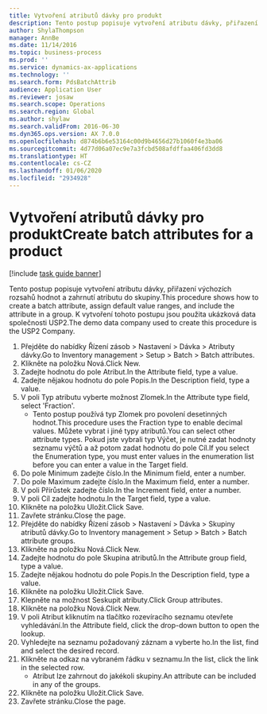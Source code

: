 ```yaml
---
title: Vytvoření atributů dávky pro produkt
description: Tento postup popisuje vytvoření atributu dávky, přiřazení výchozích rozsahů hodnot a zahrnutí atributu do skupiny.
author: ShylaThompson
manager: AnnBe
ms.date: 11/14/2016
ms.topic: business-process
ms.prod: ''
ms.service: dynamics-ax-applications
ms.technology: ''
ms.search.form: PdsBatchAttrib
audience: Application User
ms.reviewer: josaw
ms.search.scope: Operations
ms.search.region: Global
ms.author: shylaw
ms.search.validFrom: 2016-06-30
ms.dyn365.ops.version: AX 7.0.0
ms.openlocfilehash: d874b6b6e53164c00d9b4656d27b1060f4e3ba06
ms.sourcegitcommit: 4d77d06a07ec9e7a3fcbd508afdffaa406fd3dd8
ms.translationtype: HT
ms.contentlocale: cs-CZ
ms.lasthandoff: 01/06/2020
ms.locfileid: "2934928"
---
```

# <a name="create-batch-attributes-for-a-product"></a><span data-ttu-id="91410-103">Vytvoření atributů dávky pro produkt</span><span class="sxs-lookup"><span data-stu-id="91410-103">Create batch attributes for a product</span></span>

[!include [task guide banner](../../includes/task-guide-banner.md)]

<span data-ttu-id="91410-104">Tento postup popisuje vytvoření atributu dávky, přiřazení výchozích rozsahů hodnot a zahrnutí atributu do skupiny.</span><span class="sxs-lookup"><span data-stu-id="91410-104">This procedure shows how to create a batch attribute, assign default value ranges, and include the attribute in a group.</span></span> <span data-ttu-id="91410-105">K vytvoření tohoto postupu jsou použita ukázková data společnosti USP2.</span><span class="sxs-lookup"><span data-stu-id="91410-105">The demo data company used to create this procedure is the USP2 Company.</span></span>

1. <span data-ttu-id="91410-106">Přejděte do nabídky Řízení zásob > Nastavení > Dávka > Atributy dávky.</span><span class="sxs-lookup"><span data-stu-id="91410-106">Go to Inventory management > Setup > Batch > Batch attributes.</span></span>
2. <span data-ttu-id="91410-107">Klikněte na položku Nová.</span><span class="sxs-lookup"><span data-stu-id="91410-107">Click New.</span></span>
3. <span data-ttu-id="91410-108">Zadejte hodnotu do pole Atribut.</span><span class="sxs-lookup"><span data-stu-id="91410-108">In the Attribute field, type a value.</span></span>
4. <span data-ttu-id="91410-109">Zadejte nějakou hodnotu do pole Popis.</span><span class="sxs-lookup"><span data-stu-id="91410-109">In the Description field, type a value.</span></span>
5. <span data-ttu-id="91410-110">V poli Typ atributu vyberte možnost Zlomek.</span><span class="sxs-lookup"><span data-stu-id="91410-110">In the Attribute type field, select 'Fraction'.</span></span>
    * <span data-ttu-id="91410-111">Tento postup používá typ Zlomek pro povolení desetinných hodnot.</span><span class="sxs-lookup"><span data-stu-id="91410-111">This procedure uses the Fraction type to enable decimal values.</span></span> <span data-ttu-id="91410-112">Můžete vybrat i jiné typy atributů.</span><span class="sxs-lookup"><span data-stu-id="91410-112">You can select other attribute types.</span></span> <span data-ttu-id="91410-113">Pokud jste vybrali typ Výčet, je nutné zadat hodnoty seznamu výčtů a až potom zadat hodnotu do pole Cíl.</span><span class="sxs-lookup"><span data-stu-id="91410-113">If you select the Enumeration type, you must enter values in the enumeration list before you can enter a value in the Target field.</span></span>  
6. <span data-ttu-id="91410-114">Do pole Minimum zadejte číslo.</span><span class="sxs-lookup"><span data-stu-id="91410-114">In the Minimum field, enter a number.</span></span>
7. <span data-ttu-id="91410-115">Do pole Maximum zadejte číslo.</span><span class="sxs-lookup"><span data-stu-id="91410-115">In the Maximum field, enter a number.</span></span>
8. <span data-ttu-id="91410-116">V poli Přírůstek zadejte číslo.</span><span class="sxs-lookup"><span data-stu-id="91410-116">In the Increment field, enter a number.</span></span>
9. <span data-ttu-id="91410-117">V poli Cíl zadejte hodnotu.</span><span class="sxs-lookup"><span data-stu-id="91410-117">In the Target field, type a value.</span></span>
10. <span data-ttu-id="91410-118">Klikněte na položku Uložit.</span><span class="sxs-lookup"><span data-stu-id="91410-118">Click Save.</span></span>
11. <span data-ttu-id="91410-119">Zavřete stránku.</span><span class="sxs-lookup"><span data-stu-id="91410-119">Close the page.</span></span>
12. <span data-ttu-id="91410-120">Přejděte do nabídky Řízení zásob > Nastavení > Dávka > Skupiny atributů dávky.</span><span class="sxs-lookup"><span data-stu-id="91410-120">Go to Inventory management > Setup > Batch > Batch attribute groups.</span></span>
13. <span data-ttu-id="91410-121">Klikněte na položku Nová.</span><span class="sxs-lookup"><span data-stu-id="91410-121">Click New.</span></span>
14. <span data-ttu-id="91410-122">Zadejte hodnotu do pole Skupina atributů.</span><span class="sxs-lookup"><span data-stu-id="91410-122">In the Attribute group field, type a value.</span></span>
15. <span data-ttu-id="91410-123">Zadejte nějakou hodnotu do pole Popis.</span><span class="sxs-lookup"><span data-stu-id="91410-123">In the Description field, type a value.</span></span>
16. <span data-ttu-id="91410-124">Klikněte na položku Uložit.</span><span class="sxs-lookup"><span data-stu-id="91410-124">Click Save.</span></span>
17. <span data-ttu-id="91410-125">Klepněte na možnost Seskupit atributy.</span><span class="sxs-lookup"><span data-stu-id="91410-125">Click Group attributes.</span></span>
18. <span data-ttu-id="91410-126">Klikněte na položku Nová.</span><span class="sxs-lookup"><span data-stu-id="91410-126">Click New.</span></span>
19. <span data-ttu-id="91410-127">V poli Atribut kliknutím na tlačítko rozevíracího seznamu otevřete vyhledávání.</span><span class="sxs-lookup"><span data-stu-id="91410-127">In the Attribute field, click the drop-down button to open the lookup.</span></span>
20. <span data-ttu-id="91410-128">Vyhledejte na seznamu požadovaný záznam a vyberte ho.</span><span class="sxs-lookup"><span data-stu-id="91410-128">In the list, find and select the desired record.</span></span>
21. <span data-ttu-id="91410-129">Klikněte na odkaz na vybraném řádku v seznamu.</span><span class="sxs-lookup"><span data-stu-id="91410-129">In the list, click the link in the selected row.</span></span>
    * <span data-ttu-id="91410-130">Atribut lze zahrnout do jakékoli skupiny.</span><span class="sxs-lookup"><span data-stu-id="91410-130">An attribute can be included in any of the groups.</span></span>  
22. <span data-ttu-id="91410-131">Klikněte na položku Uložit.</span><span class="sxs-lookup"><span data-stu-id="91410-131">Click Save.</span></span>
23. <span data-ttu-id="91410-132">Zavřete stránku.</span><span class="sxs-lookup"><span data-stu-id="91410-132">Close the page.</span></span>

